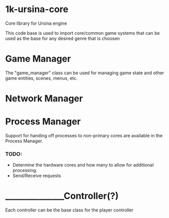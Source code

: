 # 1k-ursina-core
Core library for Ursina engine

This code base is used to import core/common game systems that can be used as the base for any desired genre that is choosen


# Game Manager
The "game_manager" class can be used for managing game state and other game entities, scenes, menus, etc.

# Network Manager

# Process Manager
Support for handing off processes to non-primary cores are available in the Process Manager.

### TODO:
* Determine the hardware cores and how many to allow for additional processing. 
* Send/Receive requests 

# ______________Controller(?)
Each controller can be the base class for the player controller
